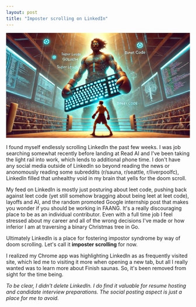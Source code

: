 ```yaml
---
layout: post
title: "Imposter scrolling on LinkedIn"
---
```


![](/images/posts/doomscroll-goliath-keyboard.webp)

I found myself endlessly scrolling LinkedIn the past few weeks. I was job searching somewhat recently before landing at Read AI and I've been taking the light rail into work, which lends to additional phone time. I don't have any social media outside of LinkedIn so beyond reading the news or anonomously reading some subreddits (r/sauna, r/seattle, r/liverpoolfc), LinkedIn filled that unhealthy void in my brain that yells for the doom scroll.

My feed on LinkedIn is mostly just posturing about leet code, pushing back against leet code (yet still somehow bragging about being leet at leet code), layoffs and AI, and the random promoted Google internship post that makes you wonder if you should be working in FAANG. It's a really discouraging place to be as an individual contributor. Even with a full time job I feel stressed about my career and all of the wrong decisions I've made or how inferior I am at traversing a binary Christmas tree in Go.

Ultimately LinkedIn is a place for fostering impostor syndrome by way of doom scrolling. Let's call it **imposter scrolling** for now.

I realized my Chrome app was highlighting LinkedIn as as frequently visited site, which led me to visiting it more when opening a new tab, but all I really wanted was to learn more about Finish saunas. So, it's been removed from sight for the time being.

_To be clear, I didn't delete LinkedIn. I do find it valuable for resume hosting and candidate interview preparations. The social posting aspect is just a place for me to avoid._